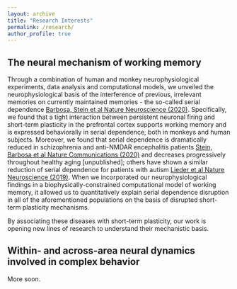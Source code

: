 ```yaml
---
layout: archive
title: "Research Interests"
permalink: /research/
author_profile: true
---
```


## The neural mechanism of working memory

Through a combination of human and monkey neurophysiological experiments, data analysis and computational models, we unveiled the neurophysiological basis of the interference of previous, irrelevant memories on currently maintained memories - the so-called serial dependence [Barbosa, Stein et al Nature Neuroscience (2020)](https://jmourabarbosa.github.io/publications/). Specifically, we found that a tight interaction between persistent neuronal firing and short-term plasticity in the prefrontal cortex supports working memory and is expressed behaviorally in serial dependence, both in monkeys and human subjects. Moreover, we found that serial dependence is dramatically reduced in schizophrenia and anti-NMDAR encephalitis patients [Stein, Barbosa et al Nature Communications (2020)](https://jmourabarbosa.github.io/publications/) and decreases progressively throughout healthy aging [unpublished]; others have shown a similar reduction of serial dependence for patients with autism [Lieder et al Nature Neuroscience (2019)](https://www.nature.com/articles/s41593-018-0308-9?WT.feed_name=subjects_cognitive-neuroscience). When we incorporated our neurophysiological findings in a biophysically-constrained computational model of working memory, it allowed us to quantitatively explain serial dependence disruption in all of the aforementioned populations on the basis of disrupted short-term plasticity mechanisms. 

By associating these diseases with short-term plasticity, our work is opening new lines of research to understand their mechanistic basis.

## Within- and across-area neural dynamics involved in complex behavior


More soon. 
